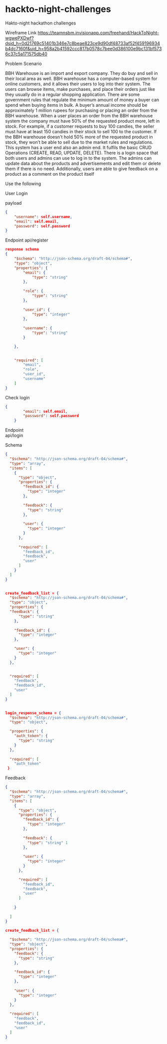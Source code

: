 # hackto-night-challenges
Hakto-night hackathon challenges

Wireframe Link 
https://teamnsbm.invisionapp.com/freehand/HackToNight-wgwePXDwf?dsid_h=0d21769c51401b346e7c8beae823ce9d90df48733af52f459196934b4dc7160f&uid_h=958a2b41592ccc817b0578c7bee0d386100e9bc131bf5736c37c5a171575db40

Problem Scenario 

 BBH Warehouse is an import and export company. They do buy and sell in their local area as well.
BBH warehouse has a computer-based system for online customers, and it allows their users to log into their system. The users can browse items, make purchases, and place their orders just like they usually do in a regular shopping application.
There are some government rules that regulate the minimum amount of money a buyer can spend when buying items in bulk. A buyer’s annual income should be approximately 1 million rupees for purchasing or placing an order from the BBH warehouse. When a user places an order from the BBH warehouse system the company must have 50% of the requested product more, left in stock. For example, if a customer requests to buy 100 candies, the seller must have at least 150 candies in their stock to sell 100 to the customer. If the BBH warehouse doesn't hold 50% more of the requested product in stock, they won’t be able to sell due to the market rules and regulations.
This system has a user end also an admin end. It fulfils the basic CRUD Operations (CREATE, READ, UPDATE, DELETE). There is a login space that both users and admins can use to log in to the system. The admins can update data about the products and advertisements and edit them or delete them if there is no need. Additionally, users are able to give feedback on a product as a comment on the product itself 

 

 

Use the following  

 

User Login 

payload

```json
{ 
	"username": self.username, 
	"email": self.email, 
	"password": self.password 
} 
```
 

Endpoint  api/register 

```json
response schema 
{ 
    "$schema": "http://json-schema.org/draft-04/schema#", 
    "type": "object", 
    "properties": { 
        "email": { 
            "type": "string" 
        }, 
	
        "role": {
            "type": "string" 
        }, 
	
        "user_id": { 
            "type": "integer" 
        }, 
	
        "username": { 
            "type": "string" 
        } 

    }, 
	

    "required": [ 
        "email",
        "role", 
        "user_id", 
        "username" 
    ] 
} 
```

Check login 

 
```json
{ 
        "email": self.email, 
        "password": self.password 
    } 
```
 
Endpoint  
api/login 

Schema 

```json
{ 	
  "$schema": "http://json-schema.org/draft-04/schema#", 
  "type": "array", 
  "items": [ 	
    { 	
      "type": "object", 
      "properties": { 	
        "feedback_id": { 	
          "type": "integer" 	
        }, 
	
        "feedback": { 	
          "type": "string" 	
        }, 
	
        "user": { 	
          "type": "integer" 	
        } 	
      }, 
	
      "required": [ 	
        "feedback_id", 
        "feedback",
        "user" 	
      ] 
    } 	
  ] 
} 
	

create_feedback_list = { 
  "$schema": "http://json-schema.org/draft-04/schema#", 	
  "type": "object", 
  "properties": { 
  "feedback": { 
      "type": "string" 
    }, 
	
    "feedback_id": { 	
      "type": "integer" 
    }, 

    "user": { 	
      "type": "integer" 	
    } 	
  }, 
	

  "required": [ 
    "feedback", 	
    "feedback_id", 	
    "user" 	
  ] 	
} 
	

login_response_schema = { 	
  "$schema": "http://json-schema.org/draft-04/schema#", 	
  "type": "object", 

  "properties": { 
    "auth_token": { 
      "type": "string" 	
    } 
  }, 
	
  "required": [ 
    "auth_token" 
 } 
```
 

Feedback 

```json
{ 	
  "$schema": "http://json-schema.org/draft-04/schema#", 	
  "type": "array", 	
  "items": [ 	
    { 	
      "type": "object", 	
      "properties": { 	
        "feedback_id": { 	
          "type": "integer" 
        }, 
	
        "feedback": { 	
          "type": "string" 1
        }, 
	
        "user": { 
          "type": "integer" 
        } 
      }, 

      "required": [ 
        "feedback_id", 
        "feedback", 
        "user" 
      ] 
	
    } 
	
  ] 
} 

create_feedback_list = { 
	
  "$schema": "http://json-schema.org/draft-04/schema#", 
  "type": "object", 
  "properties": { 
    "feedback": { 
      "type": "string" 
    }, 
	
    "feedback_id": { 
      "type": "integer" 
    },
    
    "user": { 
      "type": "integer" 
    } 	
  }, 
	
  "required": [ 
    "feedback", 
    "feedback_id", 
    "user" 	
  ] 	
} 
```
